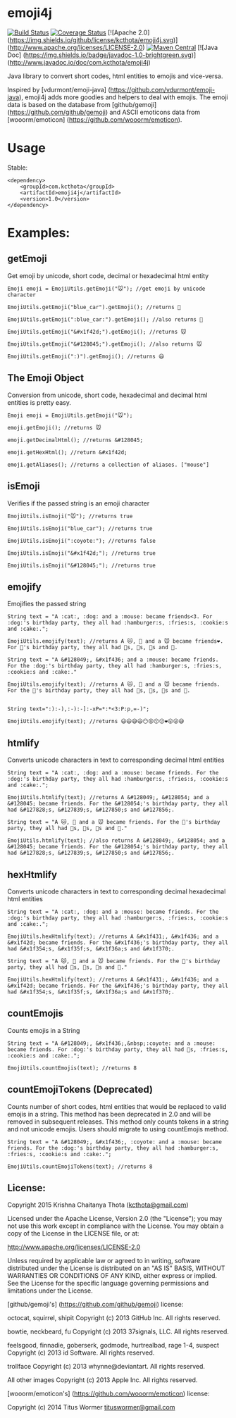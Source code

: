 emoji4j
=============

[![Build Status](https://img.shields.io/travis/kcthota/emoji4j/master.svg)](https://travis-ci.org/kcthota/emoji4j)
[![Coverage Status](https://img.shields.io/coveralls/kcthota/emoji4j/master.svg)](https://coveralls.io/r/kcthota/emoji4j?branch=master)
[![Apache 2.0] (https://img.shields.io/github/license/kcthota/emoji4j.svg)] (http://www.apache.org/licenses/LICENSE-2.0)
[![Maven Central](https://maven-badges.herokuapp.com/maven-central/com.kcthota/emoji4j/badge.svg)](https://maven-badges.herokuapp.com/maven-central/com.kcthota/emoji4j)
[![Java Doc] (https://img.shields.io/badge/javadoc-1.0-brightgreen.svg)] (http://www.javadoc.io/doc/com.kcthota/emoji4j)

Java library to convert short codes, html entities to emojis and vice-versa.

Inspired by [vdurmont/emoji-java] (https://github.com/vdurmont/emoji-java), emoji4j adds more goodies and helpers to deal with emojis. The emoji data is based on the database from [github/gemoji] (https://github.com/github/gemoji) and ASCII emoticons data from [wooorm/emoticon] (https://github.com/wooorm/emoticon).

# Usage

Stable:

```
<dependency>
	<groupId>com.kcthota</groupId>
	<artifactId>emoji4j</artifactId>
	<version>1.0</version>
</dependency>
```

<!--
Latest Snapshot:
```
<dependency>
	<groupId>com.kcthota</groupId>
	<artifactId>emoji4j</artifactId>
	<version>2.0-SNAPSHOT</version>
</dependency>
```
-->

# Examples:

## getEmoji

Get emoji by unicode, short code, decimal or hexadecimal html entity

```
Emoji emoji = EmojiUtils.getEmoji("🐭"); //get emoji by unicode character

EmojiUtils.getEmoji("blue_car").getEmoji(); //returns 🚙

EmojiUtils.getEmoji(":blue_car:").getEmoji(); //also returns 🚙

EmojiUtils.getEmoji("&#x1f42d;").getEmoji(); //returns 🐭

EmojiUtils.getEmoji("&#128045;").getEmoji(); //also returns 🐭

EmojiUtils.getEmoji(":)").getEmoji(); //returns 😃

```

## The Emoji Object

Conversion from unicode, short code, hexadecimal and decimal html entities is pretty easy.

```
Emoji emoji = EmojiUtils.getEmoji("🐭");

emoji.getEmoji(); //returns 🐭

emoji.getDecimalHtml(); //returns &#128045;

emoji.getHexHtml(); //return &#x1f42d;

emoji.getAliases(); //returns a collection of aliases. ["mouse"]

```

## isEmoji

Verifies if the passed string is an emoji character

```
EmojiUtils.isEmoji("🐭"); //returns true

EmojiUtils.isEmoji("blue_car"); //returns true

EmojiUtils.isEmoji(":coyote:"); //returns false

EmojiUtils.isEmoji("&#x1f42d;"); //returns true

EmojiUtils.isEmoji("&#128045;"); //returns true

```

## emojify

Emojifies the passed string

```
String text = "A :cat:, :dog: and a :mouse: became friends<3. For :dog:'s birthday party, they all had :hamburger:s, :fries:s, :cookie:s and :cake:.";

EmojiUtils.emojify(text); //returns A 🐱, 🐶 and a 🐭 became friends❤️. For 🐶's birthday party, they all had 🍔s, 🍟s, 🍪s and 🍰.

String text = "A &#128049;, &#x1f436; and a :mouse: became friends. For the :dog:'s birthday party, they all had :hamburger:s, :fries:s, :cookie:s and :cake:."

EmojiUtils.emojify(text); //returns A 🐱, 🐶 and a 🐭 became friends. For the 🐶's birthday party, they all had 🍔s, 🍟s, 🍪s and 🍰.


String text=":):-),:-):-]:-xP=*:*<3:P:p,=-)";

EmojiUtils.emojify(text); //returns 😃😃😅😃😶😝😗😗❤️😛😛😅

```

## htmlify
Converts unicode characters in text to corresponding decimal html entities

```
String text = "A :cat:, :dog: and a :mouse: became friends. For the :dog:'s birthday party, they all had :hamburger:s, :fries:s, :cookie:s and :cake:.";

EmojiUtils.htmlify(text); //returns A &#128049;, &#128054; and a &#128045; became friends. For the &#128054;'s birthday party, they all had &#127828;s, &#127839;s, &#127850;s and &#127856;.

String text = "A 🐱, 🐶 and a 🐭 became friends. For the 🐶's birthday party, they all had 🍔s, 🍟s, 🍪s and 🍰."

EmojiUtils.htmlify(text); //also returns A &#128049;, &#128054; and a &#128045; became friends. For the &#128054;'s birthday party, they all had &#127828;s, &#127839;s, &#127850;s and &#127856;.

```

## hexHtmlify

Converts unicode characters in text to corresponding decimal hexadecimal html entities

```
String text = "A :cat:, :dog: and a :mouse: became friends. For the :dog:'s birthday party, they all had :hamburger:s, :fries:s, :cookie:s and :cake:.";

EmojiUtils.hexHtmlify(text); //returns A &#x1f431;, &#x1f436; and a &#x1f42d; became friends. For the &#x1f436;'s birthday party, they all had &#x1f354;s, &#x1f35f;s, &#x1f36a;s and &#x1f370;.

String text = "A 🐱, 🐶 and a 🐭 became friends. For the 🐶's birthday party, they all had 🍔s, 🍟s, 🍪s and 🍰."

EmojiUtils.hexHtmlify(text); //returns A &#x1f431;, &#x1f436; and a &#x1f42d; became friends. For the &#x1f436;'s birthday party, they all had &#x1f354;s, &#x1f35f;s, &#x1f36a;s and &#x1f370;.

```

## countEmojis

Counts emojis in a String

```
String text = "A &#128049;, &#x1f436;,&nbsp;:coyote: and a :mouse: became friends. For :dog:'s birthday party, they all had 🍔s, :fries:s, :cookie:s and :cake:.";

EmojiUtils.countEmojis(text); //returns 8

```

## countEmojiTokens (Deprecated)

Counts number of short codes, html entities that would be replaced to valid emojis in a string. This method has been deprecated in 2.0 and will be removed in subsequent releases. This method only counts tokens in a string and not unicode emojis. Users should migrate to using countEmojis method.

```
String text = "A &#128049;, &#x1f436;, :coyote: and a :mouse: became friends. For the :dog:'s birthday party, they all had :hamburger:s, :fries:s, :cookie:s and :cake:.";

EmojiUtils.countEmojiTokens(text); //returns 8

```

<!--

## Coming up in 3.0

-->

## License:

Copyright 2015 Krishna Chaitanya Thota (kcthota@gmail.com)

Licensed under the Apache License, Version 2.0 (the "License");
you may not use this work except in compliance with the License.
You may obtain a copy of the License in the LICENSE file, or at:

   http://www.apache.org/licenses/LICENSE-2.0

Unless required by applicable law or agreed to in writing, software
distributed under the License is distributed on an "AS IS" BASIS,
WITHOUT WARRANTIES OR CONDITIONS OF ANY KIND, either express or implied.
See the License for the specific language governing permissions and
limitations under the License.

[github/gemoji's] (https://github.com/github/gemoji) license:

octocat, squirrel, shipit
Copyright (c) 2013 GitHub Inc. All rights reserved.

bowtie, neckbeard, fu
Copyright (c) 2013 37signals, LLC. All rights reserved.

feelsgood, finnadie, goberserk, godmode, hurtrealbad, rage 1-4, suspect
Copyright (c) 2013 id Software. All rights reserved.

trollface
Copyright (c) 2013 whynne@deviantart. All rights reserved.

All other images
Copyright (c) 2013 Apple Inc. All rights reserved.

[wooorm/emoticon's] (https://github.com/wooorm/emoticon) license:

Copyright (c) 2014 Titus Wormer <tituswormer@gmail.com>
